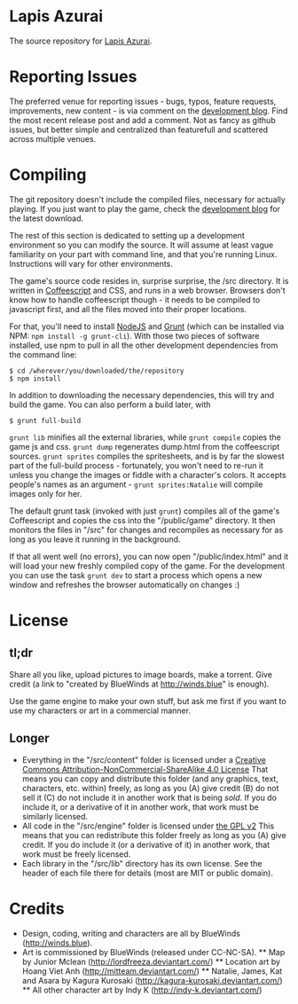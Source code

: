 Lapis Azurai
===========

The source repository for [Lapis Azurai](http://winds.blue/about).

# Reporting Issues
The preferred venue for reporting issues - bugs, typos, feature requests, improvements, new content - is via comment on the [development blog](http://winds.blue/). Find the most recent release post and add a comment. Not as fancy as github issues, but better simple and centralized than featurefull and scattered across multiple venues.

# Compiling
The git repository doesn't include the compiled files, necessary for actually playing. If you just want to play the game, check the [development blog](http://winds.blue/) for the latest download.

The rest of this section is dedicated to setting up a development environment so you can modify the source. It will assume at least vague familiarity on your part with command line, and that you're running Linux. Instructions will vary for other environments.

The game's source code resides in, surprise surprise, the /src directory. It is written in [Coffeescript](http://coffeescript.org/) and CSS, and runs in a web browser. Browsers don't know how to handle coffeescript though - it needs to be compiled to javascript first, and all the files moved into their proper locations.

For that, you'll need to install [NodeJS](http://nodejs.org/) and [Grunt](http://gruntjs.com/) (which can be installed via NPM: `npm install -g grunt-cli`). With those two pieces of software installed, use npm to pull in all the other development dependencies from the command line:

```
$ cd /wherever/you/downloaded/the/repository
$ npm install
```

In addition to downloading the necessary dependencies, this will try and build the game. You can also perform a build later, with

```
$ grunt full-build
```

`grunt lib` minifies all the external libraries, while `grunt compile` copies the game js and css. `grunt dump` regenerates dump.html from the coffeescript sources. `grunt sprites` compiles the spritesheets, and is by far the slowest part of the full-build process - fortunately, you won't need to re-run it unless you change the images or fiddle with a character's colors. It accepts people's names as an argument - `grunt sprites:Natalie` will compile images only for her.

The default grunt task (invoked with just `grunt`) compiles all of the game's Coffeescript and copies the css into the "/public/game" directory. It then monitors the files in "/src" for changes and recompiles as necessary for as long as you leave it running in the background.

If that all went well (no errors), you can now open "/public/index.html" and it will load your new freshly compiled copy of the game. For the development you can use the task `grunt dev` to start a process which opens a new window and refreshes the browser automatically on changes :)

# License

## tl;dr
Share all you like, upload pictures to image boards, make a torrent. Give credit (a link to "created by BlueWinds at http://winds.blue" is enough).

Use the game engine to make your own stuff, but ask me first if you want to use my characters or art in a commercial manner.

## Longer
* Everything in the "/src/content" folder is licensed under a [Creative Commons Attribution-NonCommercial-ShareAlike 4.0 License](http://creativecommons.org/licenses/by-nc-sa/4.0/)
  That means you can copy and distribute this folder (and any graphics, text, characters, etc. within) freely, as long as you (A) give credit (B) do not sell it (C) do not include it in another work that is being *sold*.
  If you do include it, or a derivative of it in another work, that work must be similarly licensed.
* All code in the "/src/engine" folder is licensed under [the GPL v2](http://www.gnu.org/licenses/gpl.txt)
  This means that you can redistribute this folder freely as long as you (A) give credit.
  If you do include it (or a derivative of it) in another work, that work must be freely licensed.
* Each library in the "/src/lib" directory has its own license. See the header of each file there for details (most are MIT or public domain).

# Credits

* Design, coding, writing and characters are all by BlueWinds (http://winds.blue).
* Art is commissioned by BlueWinds (released under CC-NC-SA).
** Map by Junior Mclean (http://lordfreeza.deviantart.com/)
** Location art by Hoang Viet Anh (http://mitteam.deviantart.com/)
** Natalie, James, Kat and Asara by Kagura Kurosaki (http://kagura-kurosaki.deviantart.com/)
** All other character art by Indy K (http://indy-k.deviantart.com/)
